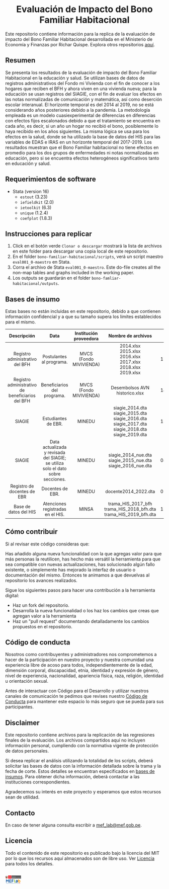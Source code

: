 <h1 align="center">  Evaluación de Impacto del Bono Familiar Habitacional</h1>

Este repositorio contiene información para la replica de la evaluación de impacto del Bono Familiar Habitacional desarrollada en el Ministerio de Economía y Finanzas por Richar Quispe. Explora otros repositorios [aquí](https://github.com/mef-lab).


## Resumen
Se presenta los resultados de la evaluación de impacto del Bono Familiar Habitacional en la educación y salud. Se utilizan bases de datos de registros administrativos del Fondo mi Vivienda con el fin de conocer a los hogares que reciben el BFH y ahora viven en una vivienda nueva; para la educación se usan registros del SIAGIE, con el fin de evaluar los efectos en las notas normalizadas de comunicación y matemática, así como deserción escolar interanual. El horizonte temporal es del 2014 al 2019, no se está considerando años posteriores debido a la pandemia. La metodología empleada es un modelo cuasiexperimental de diferencias en diferencias con efectos fijos escalonados debido a que el tratamiento se encuentra en cada año, es decir, si un año un hogar no recibió el bono, posiblemente lo haya recibido en los años siguientes. La misma lógica se usa para los efectos en la salud, donde se ha utilizado la base de datos del HIS para las variables de EDAS e IRAS en un horizonte temporal del 2017-2019. Los resultados muestran que el Bono Familiar habitacional no tiene efectos en promedio para los dos grupos de enfermedades ni notas normalizadas en educación, pero si se encuentra efectos heterogéneos significativos tanto en educación y salud.

## Requerimientos de software
- Stata (version 16)
  - `estout` (3.23)
  - `iefieldkit` (2.0)
  - `ietoolkit` (6.3)
  - `unique` (1.2.4)
  - `coefplot` (1.8.3)

## Instrucciones para replicar

1. Click en el botón verde `Clonar o descargar` mostrará la lista de archivos en este folder para descargar una copia local de este repositorio.
1. En el folder `bono-familiar-habitacional/scripts`, verá un script maestro `eval001_0-maestro` en Stata.
1. Corra el archivo de Stata `eval001_0-maestro`. Este do-file creates all the non-map tables and graphs included in the working paper.
1. Los outputs se guardarán en el folder `bono-famliar-habitacional/outputs`.

## Bases de insumo

Estas bases no están incluidas en este repositorio, debido a que contienen información confidencial y a que su tamaño supera los límites establecidos para el mismo.

|Descripción|Data|Institución proveedora|Nombre de archivos|Fecha de corte|
|:---:|:---:|:---:|:---:|:---:|
|Registro administrativo del BFH|Postulantes al programa.|MVCS (Fondo MIVIVIENDA)|2014.xlsx <br> 2015.xlsx <br> 2016.xlsx <br> 2017.xlsx <br> 2018.xlsx <br> 2019.xlsx|11/11/2023|
|Registro administrativo de beneficiarios del BFH|Beneficiarios del programa.|MVCS (Fondo MIVIVIENDA)|Desembolsos AVN historico.xlsx|14/05/2023|
|SIAGIE|Estudiantes de EBR.|MINEDU|siagie_2014.dta <br> siagie_2015.dta <br> siagie_2016.dta <br> siagie_2017.dta <br> siagie_2018.dta <br> siagie_2019.dta|15/12/2023|
|SIAGIE|Data actualizada y revisada del SIAGIE; se utiliza solo el dato sobre secciones.|MINEDU|siagie_2014_nue.dta <br> siagie_2015_nue.dta <br> siagie_2016_nue.dta|08/09/2023|
|Registro de docentes de EBR|Docentes de EBR.|MINEDU|docente2014_2022.dta|01/11/2023|
|Base de datos del HIS|Atenciones registradas en el HIS.|MINSA|trama_HIS_2017_bfh <br> trama_HIS_2018_bfh.dta <br> trama_HIS_2019_bfh.dta|15/07/2023|


## Cómo contribuir
Si al revisar este código consideras que:

Has añadido alguna nueva funcionalidad con la que agregas valor para que más personas la reutilicen, has hecho más versátil la herramienta para que sea compatible con nuevas actualizaciones, has solucionado algún fallo existente, o simplemente has mejorado la interfaz de usuario o documentación del mismo.
Entonces te animamos a que devuelvas al repositorio los avances realizados.

Sigue los siguientes pasos para hacer una contribución a la herramienta digital:

- Haz un fork del repositorio. 
- Desarrolla la nueva funcionalidad o los haz los cambios que creas que agregan valor a la herramienta
- Haz un "pull request" documentando detalladamente los cambios propuestos en el repositorio.

## Código de conducta 
Nosotros como contribuyentes y administradores nos comprometemos a hacer de la participación en nuestro proyecto y nuestra comunidad una experiencia libre de acoso para todos, independientemente de la edad, dimensión corporal, discapacidad, etnia, identidad y expresión de género, nivel de experiencia, nacionalidad, apariencia física, raza, religión, identidad u orientación sexual.

Antes de interactuar con Código para el Desarrollo y utilizar nuestros canales de comunicación te pedimos que revises nuestro [Código de Conducta](https://github.com/mef-lab/bono-familiar-habitacional/blob/main/CODE-OF-CONDUCT.md) para mantener este espacio lo más seguro que se pueda para sus participantes. 

## Disclaimer
Este repositorio contiene archivos para la replicación de las regresiones finales de la evaluación. Los archivos compartidos aquí no incluyen información personal, cumpliendo con la normativa vigente de protección de datos personales.

Si desea replicar el análisis utilizando la totalidad de los scripts, deberá solicitar las bases de datos con la información detallada sobre la trama y la fecha de corte. Estos detalles se encuentran especificados en [bases de insumos](https://github.com/mef-lab/bono-familiar-habitacional?tab=readme-ov-file#bases-de-insumo). Para obtener dicha información, deberá contactar a las instituciones correspondientes.

Agradecemos su interés en este proyecto y esperamos que estos recursos sean de utilidad.

## Contacto
En caso de tener alguna consulta escribir a mef_lab@mef.gob.pe.

## Licencia
Todo el contenido de este repositorio es publicado bajo la licencia del MIT por lo que los recursos aquí almacenados son de libre uso. Ver [Licencia](https://github.com/mef-lab/bono-familiar-habitacional/blob/main/LICENSE) para todos los detalles.

## 
<div class = "row">
  <div class = "column" style = "width:10%">
    <img src="https://github.com/mef-lab/bono-familiar-habitacional/blob/main/img/logo_mef.png" align = "left">

    
  </div>
  <div class = "column" style = "width:10%">
    <img src="https://github.com/mef-lab/bono-familiar-habitacional/blob/main/img/logo_mef_lab.png" align = "right">
  </div>
</div>
